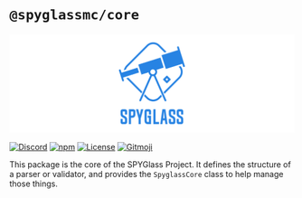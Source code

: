 # `@spyglassmc/core`

![banner](https://raw.githubusercontent.com/SPYGlassMC/logo/main/banner.png)

[![Discord](https://img.shields.io/discord/666020457568403505?logo=discord&style=flat-square)](https://discord.gg/EbdseuS)
[![npm](https://img.shields.io/npm/v/@spyglassmc/core.svg?logo=npm&style=flat-square)](https://npmjs.com/package/@spyglassmc/core)
[![License](https://img.shields.io/github/license/SPYGlassMC/SPYGlass.svg?style=flat-square)](https://github.com/SPYGlassMC/SPYGlass/blob/master/LICENSE)
[![Gitmoji](https://img.shields.io/badge/gitmoji-%20😜%20😍-FFDD67.svg?style=flat-square)](https://gitmoji.carloscuesta.me/)

This package is the core of the SPYGlass Project. It defines the structure of a parser or validator, and provides the `SpyglassCore` class to help manage those things.
